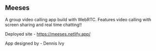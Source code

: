 ## Meeses

A group video calling app build with WebRTC. Features video calling with screen sharing and real time chatting!!

Deployed site - https://meeses.netlify.app/

App designed by - Dennis Ivy
